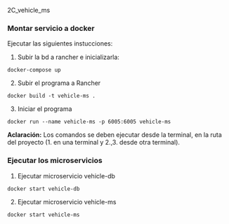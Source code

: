 2C_vehicle_ms

### Montar servicio a docker

Ejecutar las siguientes instucciones:

1. Subir la bd a rancher e inicializarla:

`docker-compose up`

2. Subir el programa a Rancher

`docker build -t vehicle-ms .`

3. Iniciar el programa

`docker run --name vehicle-ms -p 6005:6005 vehicle-ms`

**Aclaración:** Los comandos se deben ejecutar desde la terminal, en la ruta del proyecto (1. en una terminal y 2.,3. desde otra terminal).

### Ejecutar los microservicios

1. Ejecutar microservicio vehicle-db

`docker start vehicle-db`

2. Ejecutar microservicio vehicle-ms

`docker start vehicle-ms`
